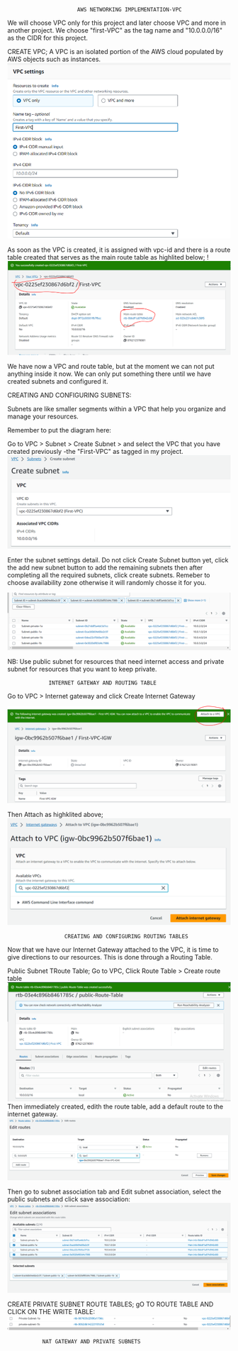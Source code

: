                           AWS NETWORKING IMPLEMENTATION-VPC

We will choose VPC only for this project and later choose VPC and more in another project.
We choose "first-VPC" as the tag name and "10.0.0.0/16" as the CIDR for this project.

CREATE VPC;
A VPC is an isolated portion of the AWS cloud populated by AWS objects such as instances.
![Alt text](image.png)

As soon as the VPC is created, it is assigned with vpc-id and there is a route table created that serves as the main route table as highlited below;
!![Alt text](image-4.png)

We have now a VPC and route table, but at the moment we can not put anything inside it now. We can only put something there until we have created subnets and configured it.

CREATING AND CONFIGURING SUBNETS:

Subnets are like smaller segments within a VPC that help you organize and manage your resources.

Remember to put the diagram here:

Go to VPC > Subnet > Create Subnet > and select the VPC that you have created previously -the "First-VPC" as tagged in my project.
![Alt text](image-5.png)

Enter the subnet settings detail. Do not click Create Subnet button yet, click the add new subnet button to add the remaining subnets then after completing all the required subnets, click create subnets. Remeber to choose availability zone otherwise it will randomly chosse it for you.

![Alt text](image-6.png)

NB: Use public subnet for resources that need internet access and private subnet for resources that you want to keep private.

                 INTERNET GATEWAY AND ROUTING TABLE
Go to VPC > Internet gateway and click Create Internet Gateway

![Alt text](image-7.png)

Then Attach as highklited above;
![Alt text](image-8.png)

                      CREATING AND CONFIGURING ROUTING TABLES
Now that we have our Internet Gateway attached to the VPC, it is time to give directions to our resources. 
This is done through a Routing Table.

Public Subnet TRoute Table;
Go to VPC, Click Route Table > Create route table
![Alt text](image-9.png)
Then immediately created, edith the route table, add a default route to the internet gateway.
![Alt text](image-10.png)

Then go to subnet association tab and Edit subnet association, select the public subnets and click 
save association:
![Alt text](image-11.png)

CREATE PRIVATE SUBNET ROUTE TABLES;
gO TO ROUTE TABLE AND CLICK ON THE WRITE TABLE:
![Alt text](image-12.png)


               NAT GATEWAY AND PRIVATE SUBNETS


